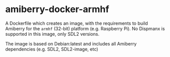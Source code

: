 # amiberry-docker-armhf

A Dockerfile which creates an image, with the requirements to build Amiberry for the `armhf` (32-bit) platform (e.g. Raspberry Pi).
No Dispmanx is supported in this image, only SDL2 versions.

The image is based on Debian:latest and includes all Amiberry dependencies (e.g. SDL2, SDL2-image, etc)
